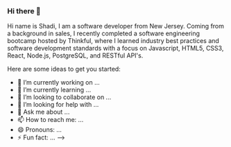 ### Hi there 👋

Hi name is Shadi, I am a software developer from New Jersey. Coming from a background in sales, I recently completed a software engineering bootcamp hosted by Thinkful, where I learned industry best practices and software development standards with a focus on Javascript, HTML5, CSS3, React, Node.js, PostgreSQL, and RESTful API's.

Here are some ideas to get you started:

- 🔭 I’m currently working on ...
- 🌱 I’m currently learning ...
- 👯 I’m looking to collaborate on ...
- 🤔 I’m looking for help with ...
- 💬 Ask me about ...
- 📫 How to reach me: ...
- 😄 Pronouns: ...
- ⚡ Fun fact: ...
-->
